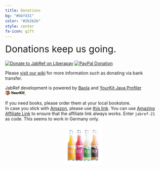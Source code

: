 ```yaml
---
title: Donations
bg: "#bbfd31"
color: "#2b2b2b"
style: center
fa-icon: gift
---
```


<div style="font-size:30px; margin-bottom:20px;">
  <a href="https://github.com/JabRef/jabref/wiki/Donations" style="text-decoration: none;"><span class="fa fa-gift"></span> Donations keep us going.</a>
</div>

[![Donate to JabRef on Liberapay](https://liberapay.com/assets/widgets/donate.svg)](https://liberapay.com/JabRef)
[![PayPal Donation](https://img.shields.io/badge/donate-paypal-orange.svg)](https://www.paypal.com/cgi-bin/webscr?item_name=JabRef+Bibliography+Manager&cmd=_donations&lc=US&currency_code=EUR&business=donations%40jabref.org)

Please [visit our wiki](https://github.com/JabRef/jabref/wiki/Donations) for more information such as donating via bank transfer.

JabRef development is powered by [Baola] and [YourKit Java Profiler](https://www.yourkit.com/java/profiler/) 
<img src="img/yklogo.png" alt="Image of YourKit" style="height: 15px"/>.

If you need books, please order them at your local bookstore.<br/>
In case you stick with [Amazon](http://www.amazon.de/b?_encoding=UTF8&camp=1638&creative=6742&linkCode=ur2&node=13690631&site-redirect=de&tag=jabref-21), please use [this link](http://www.amazon.de/b?_encoding=UTF8&camp=1638&creative=6742&linkCode=ur2&node=13690631&site-redirect=de&tag=jabref-21).
You can use [Amazing Affiliate Link](https://chrome.google.com/webstore/detail/amazing-affiliate-link/ikoompcclgdajbbijbhpgfpigolnbgpk) to ensure that the affiliate link always works.
Enter `jabref-21` as code.
This seems to work in Germany only.

<a href="http://baobab.org/BAOLA-sparkling-drink" style="text-decoration: none;">
<img src="img/BAOLA-Erfrischungsgetraenk-min.jpg" width="25%" alt="Image of Baola" style="display: block; margin-left: auto; margin-right: auto">
</a>

[Baola]: http://baobab.org/BAOLA-sparkling-drink
